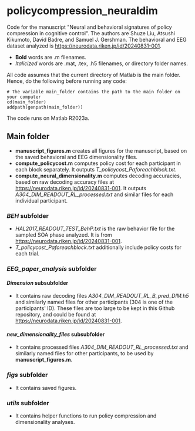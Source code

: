 # policycompression_neuraldim
 Code for the manuscript "Neural and behavioral signatures of policy compression in cognitive control". The authors are Shuze Liu, Atsushi Kikumoto, David Badre, and Samuel J. Gershman. The behavioral and EEG dataset analyzed is https://neurodata.riken.jp/id/20240831-001. 

- **Bold** words are .m filenames.
- *Italicized* words are .mat, .tex, .h5 filenames, or directory folder names.

All code assumes that the current directory of Matlab is the main folder. Hence, do the following before running any code:
```
# The variable main_folder contains the path to the main folder on your computer
cd(main_folder)
addpath(genpath(main_folder))
```

The code runs on Matlab R2023a.

## Main folder
- **manuscript_figures.m** creates all figures for the manuscript, based on the saved behavioral and EEG dimensionality files.
- **compute_policycost.m** computes policy cost for each participant in each block separately. It outputs *T_policycost_Paforeachblock.txt*.
- **compute_neural_dimensionality.m** computes decoding accuracies, based on raw decoding accuracy files at https://neurodata.riken.jp/id/20240831-001. It outputs *A304_DIM_READOUT_RL_processed.txt* and similar files for each individual participant.

### *BEH* subfolder
- *HAL2017_READOUT_TEST_BehP.txt* is the raw behavior file for the sampled SOA phase analyzed. It is from https://neurodata.riken.jp/id/20240831-001.
- *T_policycost_Paforeachblock.txt* additionally include policy costs for each trial.

### *EEG_paper_analysis* subfolder
#### *Dimension* subsubfolder
- It contains raw decoding files *A304_DIM_READOUT_RL_B_pred_DIM.h5* and similarly named files for other participants (304 is one of the participants' ID). These files are too large to be kept in this Github repository, and could be found at https://neurodata.riken.jp/id/20240831-001. 
#### *new_dimensionality_files* subsubfolder
- It contains processed files *A304_DIM_READOUT_RL_processed.txt* and similarly named files for other participants, to be used by **manuscript_figures.m**.

### *figs* subfolder
- It contains saved figures.

### *utils* subfolder
- It contains helper functions to run policy compression and dimensionality analyses.
